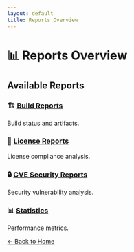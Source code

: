 ```yaml
---
layout: default
title: Reports Overview
---
```


# 📊 Reports Overview

## Available Reports

### 🏗️ [Build Reports](builds/)
Build status and artifacts.

### 📄 [License Reports](licenses/)  
License compliance analysis.

### 🔒 [CVE Security Reports](cve/)
Security vulnerability analysis.

### 📊 [Statistics](statistics/)
Performance metrics.

[← Back to Home](../docs/)